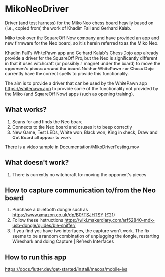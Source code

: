 # MikoNeoDriver
Driver (and test harness) for the Miko Neo chess board heavily based on (i.e., copied from) the work of
Khadim Fall and Gerhard Kalab.

Miko took over the SquareOff Now company and have provided an app and new firmware for the Neo board, so it is
herein referred to as the Miko Neo.

Khadim Fall's WhitePawn app and Gerhard Kalab's Chess Dojo app already provide a driver for the SquareOff Pro, but
the Neo is significantly different in that it uses witchcraft (or possibly a magnet under the board) to move the opponent's
pieces around the board. Neither WhitePawn nor Chess Dojo currently have the correct spells to provide this functionality.

The aim is to provide a driver that can be used by the WhitePawn app https://whitepawn.app to provide some of the 
functionality not provided by the Miko (and SquareOff Now) apps (such as opening training).

## What works?
1. Scans for and finds the Neo board
2. Connects to the Neo board and causes it to beep correctly
3. New Game, Test LEDs, White won, Black won, King in check, Draw and Get Board all appear to work

There is a video sample in Documentation/MikoDriverTesting.mov

## What doesn't work?
1. There is currently no witchcraft for moving the opponent's pieces

## How to capture communication to/from the Neo board
1. Purchase a bluetooth dongle such as https://www.amazon.co.uk/dp/B07TSJHTSY (£21)
2. Follow these instructions https://wiki.makerdiary.com/nrf52840-mdk-usb-dongle/guides/ble-sniffer/
3. If you find you have two interfaces, the capture won't work. The fix seems to be a random combination of unplugging the dongle, restarting Wireshark and doing Capture | Refresh Interfaces

## How to run this app
https://docs.flutter.dev/get-started/install/macos/mobile-ios
